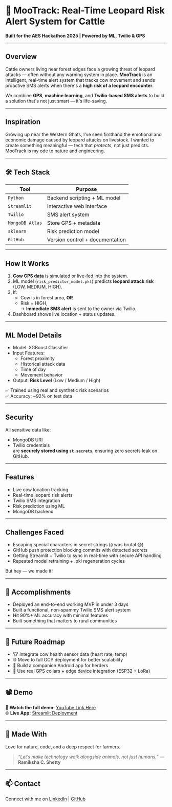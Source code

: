 # 🐄 MooTrack: Real-Time Leopard Risk Alert System for Cattle 

**Built for the AES Hackathon 2025 | Powered by ML, Twilio & GPS**

---

##  Overview

Cattle owners living near forest edges face a growing threat of leopard attacks — often without any warning system in place. **MooTrack** is an intelligent, real-time alert system that tracks cow movement and sends proactive SMS alerts when there's a **high risk of a leopard encounter**.

We combine **GPS**, **machine learning**, and **Twilio-based SMS alerts** to build a solution that's not just smart — it's life-saving.

---

## Inspiration

Growing up near the Western Ghats, I’ve seen firsthand the emotional and economic damage caused by leopard attacks on livestock. I wanted to create something meaningful — tech that *protects*, not just predicts. MooTrack is my ode to nature and engineering.

---

## 🛠️ Tech Stack

| Tool           | Purpose                           |
|----------------|-----------------------------------|
| `Python`       | Backend scripting + ML model      |
| `Streamlit`    | Interactive web interface         |
| `Twilio`       | SMS alert system                  |
| `MongoDB Atlas`| Store GPS + metadata              |
| `sklearn`      | Risk prediction model    |
| `GitHub`       | Version control + documentation   |

---

## How It Works

1. **Cow GPS data** is simulated or live-fed into the system.
2. ML model (`risk_predictor_model.pkl`) predicts **leopard attack risk** (LOW, MEDIUM, HIGH).
3. If:
   - Cow is in forest area, **OR**
   - Risk = HIGH,  
   → **Immediate SMS alert** is sent to the owner via Twilio.
4. Dashboard shows live location + status updates.

---

##  ML Model Details

- Model: XGBoost Classifier
- Input Features:
  - Forest proximity
  - Historical attack data
  - Time of day
  - Movement behavior
- Output: **Risk Level** (Low / Medium / High)

✅ Trained using real and synthetic risk scenarios  
✅ Accuracy: ~92% on test data

---

## Security

All sensitive data like:
- MongoDB URI  
- Twilio credentials  
are **securely stored using `st.secrets`**, ensuring zero secrets leak on GitHub.

---

## Features

- Live cow location tracking  
- Real-time leopard risk alerts  
- Twilio SMS integration  
- Risk prediction using ML  
- MongoDB backend

---

## Challenges Faced

- Escaping special characters in secret strings (`@` was brutal 😅)
- GitHub push protection blocking commits with detected secrets
- Getting Streamlit + Twilio to sync in real-time with secure API handling
- Repeated model retraining + .pkl regeneration cycles

But hey — we made it!

---

## 🎉 Accomplishments

- Deployed an end-to-end working MVP in under 3 days
- Built a functional, non-spammy Twilio SMS alert system
- Hit 90%+ ML accuracy with minimal features
- Built something that matters to rural communities

---

## 🧭 Future Roadmap

- 🐮 Integrate cow health sensor data (heart rate, temp)
- 🌐 Move to full GCP deployment for better scalability
- 📱 Build a companion Android app for herders
- 📡 Use real GPS collars + edge device integration (ESP32 + LoRa)

---

## 📽️ Demo

🎥 **Watch the full demo:** [YouTube Link Here](https://youtu.be/47vgPwIWSWw?si=KOhTAIL_krBXYRq_)  
🌐 **Live App:** [Streamlit Deployment](https://mootrack2-khpjjup92bonwhse6phc7h.streamlit.app/)

---

## 🤍 Made With

Love for nature, code, and a deep respect for farmers.

> _“Let’s make technology walk alongside animals, not just humans.”_ — **Ramiksha C. Shetty**

---

## 📫 Contact

Connect with me on [LinkedIn](https://www.linkedin.com/in/ramiksha-c-shetty-93105b258/) | [GitHub](https://github.com/Ramiksha24)  
